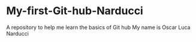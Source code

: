 # My-first-Git-hub-Narducci
A repository to help me learn the basics of Git hub
My name is Oscar Luca Narducci

